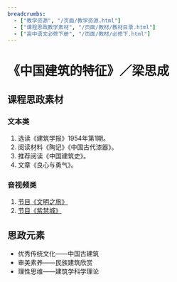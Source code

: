 ```yaml
---
breadcrumbs:
  - ["教学资源", "/页面/教学资源.html"]
  - ["课程思政教学素材", "/页面/教材/教材目录.html"]
  - ["高中语文必修下册", "/页面/教材/必修下.html"]
---
```


# 《中国建筑的特征》／梁思成

## 课程思政素材

### 文本类

1. 选读《建筑学报》1954年第1期。
2. 阅读材料《陶记》《中国古代漆器》。
3. 推荐阅读《中国建筑史》。
4. 文章《良心与勇气》。

### 音视频类

1. [节目《文明之旅》](http://tv.cctv.com/2018/09/18/VIDAxWHONkvt1uuMo9EpvQrE180918.shtml)
2. [节目《紫禁城》](https://www.bilibili.com/bangumi/play/ss39681?spm_id_from=333.337.0.0)

## 思政元素

- 优秀传统文化——中国古建筑
- 审美素养——民族建筑欣赏
- 理性思维——建筑学科学理论
